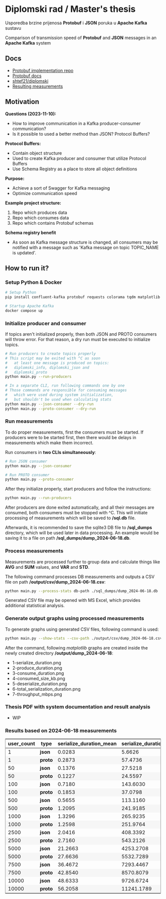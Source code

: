 # Diplomski rad / Master's thesis

Usporedba brzine prijenosa **Protobuf** i **JSON** poruka u **Apache Kafka** sustavu

Comparison of transmission speed of **Protobuf** and **JSON** messages in an **Apache Kafka** system




## Docs

- [Protobuf implementation repo](https://github.com/confluentinc/confluent-kafka-python/blob/master/examples/protobuf_producer.py)
- [Protobuf docs](https://protobuf.dev)
- [shtef21/diplomski](https://github.com/shtef21/diplomski)
- [Resulting measurements](https://github.com/shtef21/diplomski/tree/main/output/graphs/dump_2024-06-18)




## Motivation

**Questions (2023-11-10):**
- How to improve communication in a Kafka producer-consumer communication?
- Is it possible to used a better method than JSON? Protocol Buffers?

**Protocol Buffers:**
- Contain object structure
- Used to create Kafka producer and consumer that utilize Protocol Buffers
- Use Schema Registry as a place to store all object definitions

**Purpose:**
- Achieve a sort of Swagger for Kafka messaging
- Optimize communication speed

**Example project structure:**
1. Repo which produces data
2. Repo which consumes data
3. Repo which contains Protobuf schemas

**Schema registry benefit**
- As soon as Kafka message structure
is changed, all consumers may be notified with a message such as
'Kafka message on topic TOPIC_NAME is updated'.




## How to run it?

### Setup Python & Docker

```sh
# Setup Python
pip install confluent-kafka protobuf requests colorama tqdm matplotlib pandas

# Startup Apache Kafka
docker compose up
```



### Initialize producer and consumer

If topics aren't initialized properly, then both JSON and PROTO consumers
will throw error. For that reason, a dry run must be executed to initialize topics.

```sh
# Run producers to create topics properly
# This script may be exited with ^C as soon
#   at least one message is produced on topics:
#   diplomski_info, diplomski_json and
#   diplomski_proto
python main.py --run-producers

# In a separate CLI, run following commands one by one
# Those commands are responsible for consuming messages
#   which were used during system initialization,
#   but shouldn't be used when calculating stats
python main.py --json-consumer --dry-run
python main.py --proto-consumer --dry-run

```



### Run measurements

To do proper measurements, first the consumers must be started.
If producers were to be started first, then there would be
delays in measurements which make them incorrect.

Run consumers in **two CLIs simultaneously**:
```sh
# Run JSON consumer
python main.py --json-consumer

# Run PROTO consumer
python main.py --proto-consumer
```

After they initialize properly, start producers and follow the instructions:
```sh
python main.py --run-producers
```

After producers are done exited automatically, and all their messages
are consumed, both consumers must be stopped with ^C. This will
initiate processing of measurements which will be saved to **/sql.db** file.

Afterwards, it is recommended to save the sqlite3 DB file to **/sql_dumps**
directory, which will be used later in data processing. An example would be
saving it to a file on path **/sql_dumps/dump_2024-06-18.db**.



### Process measurements

Measurements are processed further to group data and calculate
things like **AVG** and **SUM** values, and **VAR** and **STD**.

The following command processes DB measurements and outputs
a CSV file on path **/output/csv/dump_2024-06-18.csv**:
```sh
python main.py --process-stats db-path ./sql_dumps/dump_2024-06-18.db
```

Generated CSV file may be opened with MS Excel, which provides
additional statistical analysis.



### Generate output graphs using processed measurements

To generate graphs using generated CSV files, following command is used:
```sh
python main.py --show-stats --csv-path ./output/csv/dump_2024-06-18.csv
```

After the command, following *matplotlib* graphs are created inside
the newly created directory **/output/dump_2024-06-18**:
- 1-serialize_duration.png
- 2-produce_duration.png
- 3-consume_duration.png
- 4-consumed_size_kb.png
- 5-deserialize_duration.png
- 6-total_serialization_duration.png
- 7-throughput_mbps.png



### Thesis PDF with system documentation and result analysis

- WIP


### Results based on 2024-06-18 measurements

<table style='border: 1px solid #888888'>
  <thead>
    <th>user_count</th>
    <th>type</th>
    <th>serialize_duration_mean</th>
    <th>serialize_duration_sum</th>
    <th>serialize_duration_var</th>
    <th>serialize_duration_std</th>
    <th>produce_duration_mean</th>
    <th>produce_duration_sum</th>
    <th>produce_duration_var</th>
    <th>produce_duration_std</th>
    <th>consume_duration_mean</th>
    <th>consume_duration_sum</th>
    <th>consume_duration_var</th>
    <th>consume_duration_std</th>
    <th>consumed_size_kb_mean</th>
    <th>consumed_size_kb_sum</th>
    <th>consumed_size_kb_var</th>
    <th>consumed_size_kb_std</th>
    <th>deserialize_duration_mean</th>
    <th>deserialize_duration_sum</th>
    <th>deserialize_duration_var</th>
    <th>deserialize_duration_std</th>
    <th>total_serialization_duration_mean</th>
    <th>total_serialization_duration_sum</th>
    <th>total_serialization_duration_var</th>
    <th>total_serialization_duration_std</th>
    <th>throughput_mbps_mean</th>
    <th>throughput_mbps_sum</th>
    <th>throughput_mbps_var</th>
    <th>throughput_mbps_std</th>
    <td>instance_count</td>
  </thead>
  <tr>
    <td>1</td>
    <td><strong>json</strong></td>
    <td>0.0283</td><td>5.6626</td><td>0.0268</td><td>0.1637</td><td>10.4796</td><td>2095.9384</td><td>4282.6635</td><td>65.4420</td><td>11.6206</td><td>2324.1388</td><td>4273.7954</td><td>65.3742</td><td>0.1565</td><td>31.3046</td><td>3.0207-06</td><td>0.0017</td><td>0.0696</td><td>13.9224</td><td>0.0260</td><td>0.1614</td><td>0.0979</td><td>19.5851</td><td>0.0586</td><td>0.2421</td><td>0.0226</td><td>4.5338</td><td>1.4953-05</td><td>0.0038</td><td>200</td>
  </tr>
  <tr bgcolor='#f6f6f6'>
    <td>1</td>
    <td><strong>proto</strong></td>
    <td>0.2873</td><td>57.4736</td><td>12.6690</td><td>3.5593</td><td>10.5976</td><td>2119.5318</td><td>4846.5375</td><td>69.6170</td><td>11.5743</td><td>2314.8691</td><td>4847.6537</td><td>69.6250</td><td>0.0858</td><td>17.1757</td><td>6.3642-08</td><td>0.0002</td><td>0.1516</td><td>30.3359</td><td>0.0602</td><td>0.2455</td><td>0.4390</td><td>87.8095</td><td>12.6483</td><td>3.5564</td><td>0.0129</td><td>2.5887</td><td>5.1085-06</td><td>0.0022</td><td>200</td>
  </tr>
  <tr>
    <td>50</td>
    <td><strong>json</strong></td>
    <td>0.1376</td><td>27.5218</td><td>0.1662</td><td>0.4077</td><td>6.6143</td><td>1322.8700</td><td>7.3327</td><td>2.7079</td><td>8.0637</td><td>1612.7426</td><td>8.6170</td><td>2.9354</td><td>8.0437</td><td>1608.7597</td><td>0.0020</td><td>0.0455</td><td>0.3690</td><td>73.8146</td><td>0.1083</td><td>0.3292</td><td>0.5066</td><td>101.3364</td><td>0.2658</td><td>0.5156</td><td>1.0320</td><td>206.4134</td><td>0.0384</td><td>0.1961</td><td>200</td>
  </tr>
  <tr bgcolor='#f6f6f6'>
    <td>50</td>
    <td><strong>proto</strong></td>
    <td>0.1227</td><td>24.5597</td><td>0.1426</td><td>0.3777</td><td>6.6743</td><td>1334.8603</td><td>23.6012</td><td>4.8581</td><td>7.9267</td><td>1585.3440</td><td>24.0989</td><td>4.9090</td><td>3.9581</td><td>791.6240</td><td>3.4905-06</td><td>0.0018</td><td>0.1265</td><td>25.3007</td><td>0.0460</td><td>0.2146</td><td>0.2493</td><td>49.8604</td><td>0.1979</td><td>0.4449</td><td>0.5319</td><td>106.3852</td><td>0.0149</td><td>0.1221</td><td>200</td>
  </tr>
  <tr>
    <td>100</td>
    <td><strong>json</strong></td>
    <td>0.7180</td><td>143.6030</td><td>58.1445</td><td>7.6252</td><td>7.2066</td><td>1441.3399</td><td>6.5663</td><td>2.5624</td><td>8.9043</td><td>1780.8797</td><td>7.6225</td><td>2.7608</td><td>16.3983</td><td>3279.6689</td><td>7.6255-06</td><td>0.0027</td><td>0.7143</td><td>142.8663</td><td>0.1252</td><td>0.3539</td><td>1.4323</td><td>286.4694</td><td>58.2676</td><td>7.6333</td><td>1.8822</td><td>376.4510</td><td>0.1069</td><td>0.3270</td><td>200</td>
  </tr>
  <tr bgcolor='#f6f6f6'>
    <td>100</td>
    <td><strong>proto</strong></td>
    <td>0.1853</td><td>37.0798</td><td>0.3039</td><td>0.5513</td><td>6.8960</td><td>1379.2033</td><td>2.5845</td><td>1.6076</td><td>8.3640</td><td>1672.8067</td><td>4.6365</td><td>2.1532</td><td>7.9093</td><td>1581.8662</td><td>9.0967-06</td><td>0.0030</td><td>0.1437</td><td>28.7415</td><td>0.0537</td><td>0.2319</td><td>0.3291</td><td>65.8214</td><td>0.3478</td><td>0.5897</td><td>0.9612</td><td>192.2541</td><td>0.0278</td><td>0.1667</td><td>200</td>
  </tr>
  <tr>
    <td>500</td>
    <td><strong>json</strong></td>
    <td>0.5655</td><td>113.1160</td><td>1.8230</td><td>1.3502</td><td>18.5797</td><td>3715.9550</td><td>5117.4593</td><td>71.5364</td><td>24.3619</td><td>4872.3824</td><td>5145.7109</td><td>71.7336</td><td>81.8292</td><td>16365.8554</td><td>0.2519</td><td>0.5019</td><td>3.0748</td><td>614.9723</td><td>0.5209</td><td>0.7217</td><td>3.6404</td><td>728.0883</td><td>2.2594</td><td>1.5031</td><td>4.4294</td><td>885.8801</td><td>0.8318</td><td>0.9120</td><td>200</td>
  </tr>
  <tr bgcolor='#f6f6f6'>
    <td>500</td>
    <td><strong>proto</strong>
    </td><td>1.2095</td><td>241.9185</td><td>12.1249</td><td>3.4820</td><td>15.3850</td><td>3077.0177</td><td>3987.2103</td><td>63.1443</td><td>17.8478</td><td>3569.5683</td><td>3993.0739</td><td>63.1907</td><td>39.3292</td><td>7865.8505</td><td>0.2345</td><td>0.4843</td><td>0.5970</td><td>119.4007</td><td>0.2271</td><td>0.4765</td><td>1.8065</td><td>361.3193</td><td>12.0032</td><td>3.4645</td><td>3.0826</td><td>616.5382</td><td>0.5771</td><td>0.7597</td><td>200</td>
  </tr>
  <tr>
    <td>1000</td>
    <td><strong>json</strong></td>
    <td>1.3296</td><td>265.9235</td><td>5.3932</td><td>2.3223</td><td>23.5407</td><td>4708.1437</td><td>91.9854</td><td>9.5909</td><td>36.1392</td><td>7227.8597</td><td>151.3475</td><td>12.3023</td><td>163.6585</td><td>32731.7109</td><td>0.9085</td><td>0.9531</td><td>5.9658</td><td>1193.1684</td><td>56.8340</td><td>7.5388</td><td>7.2954</td><td>1459.0919</td><td>64.2766</td><td>8.0172</td><td>4.7674</td><td>953.4895</td><td>1.1794</td><td>1.0860</td><td>200</td>
  </tr>
  <tr bgcolor='#f6f6f6'>
    <td>1000</td>
    <td><strong>proto</strong></td>
    <td>1.2598</td><td>251.9764</td><td>5.9163</td><td>2.4323</td><td>17.5086</td><td>3501.7387</td><td>35.5394</td><td>5.9614</td><td>25.4798</td><td>5095.9758</td><td>98.9684</td><td>9.9482</td><td>78.6516</td><td>15730.3339</td><td>0.8730</td><td>0.9343</td><td>1.2788</td><td>255.7673</td><td>1.0494</td><td>1.0244</td><td>2.5387</td><td>507.7438</td><td>6.7463</td><td>2.5973</td><td>3.3265</td><td>665.3087</td><td>0.8945</td><td>0.9457</td><td>200</td></tr>
  <tr>
    <td>2500</td>
    <td><strong>json</strong></td>
    <td>2.0416</td><td>408.3392</td><td>16.4638</td><td>4.0575</td><td>66.3222</td><td>13264.4543</td><td>4835.6211</td><td>69.5386</td><td>94.6192</td><td>18923.8491</td><td>4840.8246</td><td>69.5760</td><td>409.1463</td><td>81829.2773</td><td>5.2410</td><td>2.2893</td><td>10.9729</td><td>2194.5960</td><td>7.4527</td><td>2.7299</td><td>13.0146</td><td>2602.9353</td><td>28.1291</td><td>5.3036</td><td>4.5530</td><td>910.6085</td><td>0.5467</td><td>0.7394</td><td>200</td>
  </tr>
  <tr bgcolor='#f6f6f6'>
    <td>2500</td>
    <td><strong>proto</strong></td>
    <td>2.7160</td><td>543.2126</td><td>27.7985</td><td>5.2724</td><td>46.3008</td><td>9260.1785</td><td>5218.2064</td><td>72.2371</td><td>64.2468</td><td>12849.3683</td><td>5401.4245</td><td>73.4943</td><td>196.6189</td><td>39323.7841</td><td>5.1478</td><td>2.2688</td><td>2.3345</td><td>466.9148</td><td>1.1116</td><td>1.0543</td><td>5.0506</td><td>1010.1275</td><td>28.1992</td><td>5.3102</td><td>3.4798</td><td>695.9631</td><td>0.5952</td><td>0.7715</td><td>200</td>
  </tr>
  <tr>
    <td>5000</td>
    <td><strong>json</strong></td>
    <td>21.2663</td><td>4253.2708</td><td>38.3800</td><td>6.1951</td><td>86.5728</td><td>17314.5668</td><td>807.9398</td><td>28.4242</td><td>129.9238</td><td>25984.7795</td><td>1101.6638</td><td>33.1913</td><td>818.2927</td><td>163658.5546</td><td>20.3879</td><td>4.5152</td><td>21.4515</td><td>4290.3180</td><td>37.4712</td><td>6.1213</td><td>42.7179</td><td>8543.5888</td><td>79.3336</td><td>8.9069</td><td>6.4189</td><td>1283.7804</td><td>1.2827</td><td>1.1325</td><td>200</td>
  </tr>
  <tr bgcolor='#f6f6f6'>
    <td>5000</td>
    <td><strong>proto</strong></td>
    <td>27.6636</td><td>5532.7289</td><td>66.4214</td><td>8.1499</td><td>53.2453</td><td>10649.0797</td><td>663.5768</td><td>25.7599</td><td>78.1782</td><td>15635.6418</td><td>765.3834</td><td>27.6655</td><td>393.2310</td><td>78646.2011</td><td>20.1829</td><td>4.4925</td><td>2.3413</td><td>468.2619</td><td>1.9777</td><td>1.4063</td><td>30.0049</td><td>6000.9908</td><td>68.3459</td><td>8.2671</td><td>5.2374</td><td>1047.4822</td><td>1.1018</td><td>1.0496</td><td>200</td>
  </tr>
  <tr>
    <td>7500</td>
    <td><strong>json</strong></td>
    <td>36.4672</td><td>7293.4467</td><td>74.4293</td><td>8.6272</td><td>109.1009</td><td>21820.1968</td><td>1296.5880</td><td>36.0081</td><td>170.7690</td><td>34153.8140</td><td>2116.5922</td><td>46.0064</td><td>1227.4391</td><td>245487.8320</td><td>37.3844</td><td>6.1142</td><td>35.5830</td><td>7116.6002</td><td>52.2269</td><td>7.2268</td><td>72.0502</td><td>14410.0470</td><td>150.7565</td><td>12.2782</td><td>7.4161</td><td>1483.2323</td><td>2.4694</td><td>1.5714</td><td>200</td>
  </tr>
  <tr bgcolor='#f6f6f6'>
    <td>7500</td>
    <td><strong>proto</strong></td>
    <td>42.8540</td><td>8570.8079</td><td>111.8343</td><td>10.5751</td><td>59.1027</td><td>11820.5561</td><td>425.5108</td><td>20.6279</td><td>91.9510</td><td>18390.2003</td><td>879.1169</td><td>29.6499</td><td>589.8430</td><td>117968.6181</td><td>39.1367</td><td>6.2559</td><td>3.1930</td><td>638.6041</td><td>8.9121</td><td>2.9853</td><td>46.0470</td><td>9209.4120</td><td>119.7761</td><td>10.9442</td><td>6.6794</td><td>1335.8862</td><td>2.1216</td><td>1.4566</td><td>200</td>
  </tr>
  <tr>
    <td>10000</td>
    <td><strong>json</strong></td>
    <td>48.6333</td><td>9726.6724</td><td>140.1636</td><td>11.8390</td><td>128.3987</td><td>25679.7518</td><td>1335.8527</td><td>36.5493</td><td>209.7768</td><td>41955.3730</td><td>2054.1530</td><td>45.3227</td><td>1636.5855</td><td>327317.1093</td><td>79.9775</td><td>8.9430</td><td>47.1698</td><td>9433.9718</td><td>44.9118</td><td>6.7016</td><td>95.8032</td><td>19160.6442</td><td>183.1097</td><td>13.5318</td><td>7.9045</td><td>1580.9102</td><td>1.9447</td><td>1.3945</td><td>200</td>
  </tr>
  <tr bgcolor='#f6f6f6'>
    <td>10000</td>
    <td><strong>proto</strong></td>
    <td>56.2058</td><td>11241.1789</td><td>128.7184</td><td>11.3454</td><td>77.2350</td><td>15447.0021</td><td>1091.4103</td><td>33.0365</td><td>118.5260</td><td>23705.2149</td><td>1395.0088</td><td>37.3498</td><td>786.4551</td><td>157291.0351</td><td>78.2986</td><td>8.8486</td><td>4.0583</td><td>811.6765</td><td>4.9254</td><td>2.2193</td><td>60.2642</td><td>12052.8554</td><td>138.2736</td><td>11.7589</td><td>6.9564</td><td>1391.2870</td><td>2.7061</td><td>1.6450</td><td>200</td>
  </tr>
</table>

